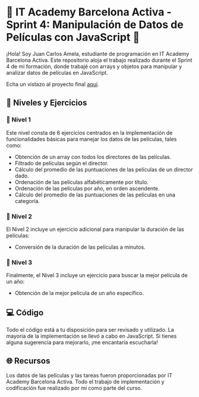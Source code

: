 # 🚀 IT Academy Barcelona Activa - Sprint 4: Manipulación de Datos de Películas con JavaScript 🚀

¡Hola! Soy Juan Carlos Amela, estudiante de programación en IT Academy Barcelona Activa. Este repositorio aloja el trabajo realizado durante el Sprint 4 de mi formación, donde trabajé con arrays y objetos para manipular y analizar datos de películas en JavaScript.

Echa un vistazo al proyecto final [aquí](https://jcamela.github.io/Sprint4-ItAcademy.github.io/).

## 🎯 Niveles y Ejercicios

### 📘 Nivel 1
Este nivel consta de 6 ejercicios centrados en la implementación de funcionalidades básicas para manejar los datos de las películas, tales como:

- Obtención de un array con todos los directores de las películas.
- Filtrado de películas según el director.
- Cálculo del promedio de las puntuaciones de las películas de un director dado.
- Ordenación de las películas alfabéticamente por título.
- Ordenación de las películas por año, en orden ascendente.
- Cálculo del promedio de las puntuaciones de las películas en una categoría.

### 📗 Nivel 2
El Nivel 2 incluye un ejercicio adicional para manipular la duración de las películas:

- Conversión de la duración de las películas a minutos.

### 📕 Nivel 3
Finalmente, el Nivel 3 incluye un ejercicio para buscar la mejor película de un año:

- Obtención de la mejor película de un año específico.

## 💻 Código
Todo el código está a tu disposición para ser revisado y utilizado. La mayoría de la implementación se llevó a cabo en JavaScript. Si tienes alguna sugerencia para mejorarlo, ¡me encantaría escucharla!

## 🌐 Recursos
Los datos de las películas y las tareas fueron proporcionadas por IT Academy Barcelona Activa. Todo el trabajo de implementación y codificación fue realizado por mí como parte del curso.
